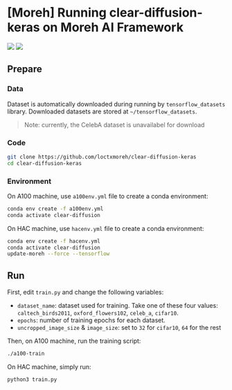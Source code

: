 # [Moreh] Running clear-diffusion-keras on Moreh AI Framework
![](https://badgen.net/badge/Nvidia-A100/passed/green) ![](https://badgen.net/badge/Moreh-HAC/failed/red)

## Prepare

### Data
Dataset is automatically downloaded during running by `tensorflow_datasets` library.
Downloaded datasets are stored at `~/tensorflow_datasets`.

> Note: currently, the CelebA dataset is unavailabel for download

### Code
```bash
git clone https://github.com/loctxmoreh/clear-diffusion-keras
cd clear-diffusion-keras
```

### Environment
On A100 machine, use `a100env.yml` file to create a conda environment:
```bash
conda env create -f a100env.yml
conda activate clear-diffusion
```

On HAC machine, use `hacenv.yml` file to create a conda environment:
```bash
conda env create -f hacenv.yml
conda activate clear-diffusion
update-moreh --force --tensorflow
```

## Run
First, edit `train.py` and change the following variables:
- `dataset_name`: dataset used for training. Take one of these four values:
  `caltech_birds2011`, `oxford_flowers102`, `celeb_a`, `cifar10`.
- `epochs`: number of training epochs for each dataset.
- `uncropped_image_size` & `image_size`: set to `32` for `cifar10`, `64` for the rest

Then, on A100 machine, run the training script:
```bash
./a100-train
```

On HAC machine, simply run:
```bash
python3 train.py
```
